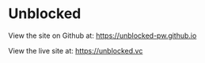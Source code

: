 # Unblocked

View the site on Github at: https://unblocked-pw.github.io

View the live site at: https://unblocked.vc
